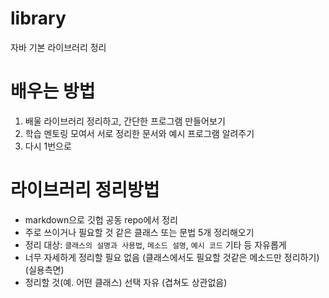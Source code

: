 # library
자바 기본 라이브러리 정리

<!--
# 배울 순서
1. 자바 기본 라이브러리 (2주)
2. Guava
3. Apache Commons
4. log4j
5. 나만의 라이브러리 만들어보기
### 시간 될시
> 6. Maven
> 7. JUnit
-->

# 배우는 방법
1. 배울 라이브러리 정리하고, 간단한 프로그램 만들어보기
2. 학습 멘토링 모여서 서로 정리한 문서와 예시 프로그램 알려주기
3. 다시 1번으로

# 라이브러리 정리방법
- markdown으로 깃헙 공동 repo에서 정리
- 주로 쓰이거나 필요할 것 같은 클래스 또는 문법 5개 정리해오기
- 정리 대상: `클래스의 설명과 사용법`, `메소드 설명`, `예시 코드` 기타 등 자유롭게
- 너무 자세하게 정리할 필요 없음 (클래스에서도 필요할 것같은 메소드만 정리하기) (실용측면)
- 정리할 것(예. 어떤 클래스) 선택 자유 (겹쳐도 상관없음)
